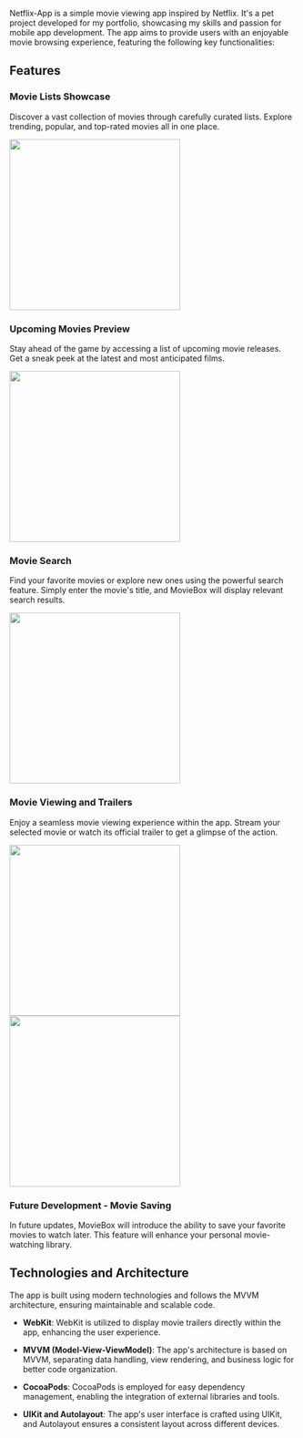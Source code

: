 Netflix-App is a simple movie viewing app inspired by Netflix. It's a pet project developed for my portfolio, showcasing my skills and passion for mobile app development. The app aims to provide users with an enjoyable movie browsing experience, featuring the following key functionalities:

## Features

### Movie Lists Showcase

Discover a vast collection of movies through carefully curated lists. Explore trending, popular, and top-rated movies all in one place.

<img src="https://github.com/Sinbanbonn/Netflix-App/assets/91285990/355b9a5b-b1cd-495e-b8d9-172b5e7801c9" width="300">

### Upcoming Movies Preview

Stay ahead of the game by accessing a list of upcoming movie releases. Get a sneak peek at the latest and most anticipated films.

<img src="https://github.com/Sinbanbonn/Netflix-App/assets/91285990/12022efc-732c-44f8-aae1-ea01beaa61ea" width="300">

### Movie Search

Find your favorite movies or explore new ones using the powerful search feature. Simply enter the movie's title, and MovieBox will display relevant search results.

<img src="https://github.com/Sinbanbonn/Netflix-App/assets/91285990/a533e4ed-254a-4580-9bec-773bb0082e44" width="300">

### Movie Viewing and Trailers

Enjoy a seamless movie viewing experience within the app. Stream your selected movie or watch its official trailer to get a glimpse of the action.

<img src="https://github.com/Sinbanbonn/Netflix-App/assets/91285990/2c52554d-a19b-4c28-837d-7caa8b1ea11d" width="300">
<img src="https://github.com/Sinbanbonn/Netflix-App/assets/91285990/9332ae0d-df2d-4e5a-ab62-d0ab79a114c0)" width="300">

### Future Development - Movie Saving

In future updates, MovieBox will introduce the ability to save your favorite movies to watch later. This feature will enhance your personal movie-watching library.

## Technologies and Architecture

The app is built using modern technologies and follows the MVVM architecture, ensuring maintainable and scalable code.

- **WebKit**: WebKit is utilized to display movie trailers directly within the app, enhancing the user experience.

- **MVVM (Model-View-ViewModel)**: The app's architecture is based on MVVM, separating data handling, view rendering, and business logic for better code organization.

- **CocoaPods**: CocoaPods is employed for easy dependency management, enabling the integration of external libraries and tools.

- **UIKit and Autolayout**: The app's user interface is crafted using UIKit, and Autolayout ensures a consistent layout across different devices.


